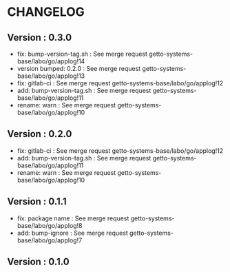 # CHANGELOG

## Version : 0.3.0

- fix: bump-version-tag.sh : See merge request getto-systems-base/labo/go/applog!14
- version bumped: 0.2.0 : See merge request getto-systems-base/labo/go/applog!13
- fix: gitlab-ci : See merge request getto-systems-base/labo/go/applog!12
- add: bump-version-tag.sh : See merge request getto-systems-base/labo/go/applog!11
- rename: warn : See merge request getto-systems-base/labo/go/applog!10


## Version : 0.2.0

- fix: gitlab-ci : See merge request getto-systems-base/labo/go/applog!12
- add: bump-version-tag.sh : See merge request getto-systems-base/labo/go/applog!11
- rename: warn : See merge request getto-systems-base/labo/go/applog!10


## Version : 0.1.1

- fix: package name : See merge request getto-systems-base/labo/go/applog!8
- add: bump-ignore : See merge request getto-systems-base/labo/go/applog!7



## Version : 0.1.0


